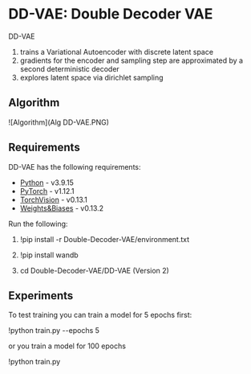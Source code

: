 # DD-VAE: Double Decoder VAE

DD-VAE 
1. trains a Variational Autoencoder with discrete latent space 
2. gradients for the encoder and sampling step are approximated by a second deterministic decoder
3. explores latent space via dirichlet sampling

## Algorithm

![Algorithm](Alg DD-VAE.PNG)

## Requirements

DD-VAE has the following requirements:

* [Python](https://www.python.org/) - v3.9.15
* [PyTorch](https://pytorch.org/) - v1.12.1
* [TorchVision](https://pytorch.org/vision/stable/index.html) - v0.13.1
* [Weights&Biases](https://wandb.ai/) - v0.13.2

Run the following:

1. !pip install -r Double-Decoder-VAE/environment.txt

2. !pip install wandb

3. cd Double-Decoder-VAE/DD-VAE (Version 2)

## Experiments

To test training you can train a model for 5 epochs first:

!python train.py --epochs 5

or you train a model for 100 epochs

!python train.py